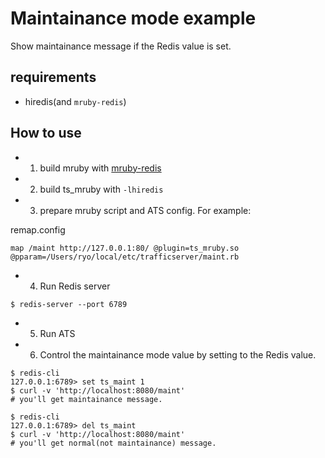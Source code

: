 # Maintainance mode example

Show maintainance message if the Redis value is set.

## requirements

* hiredis(and `mruby-redis`)

## How to use

* 1. build mruby with [mruby-redis](https://github.com/matsumoto-r/mruby-redis)
* 2. build ts_mruby with `-lhiredis`
* 3. prepare mruby script and ATS config. For example:

remap.config
```
map /maint http://127.0.0.1:80/ @plugin=ts_mruby.so @pparam=/Users/ryo/local/etc/trafficserver/maint.rb
```

* 4. Run Redis server

```
$ redis-server --port 6789
```

* 5. Run ATS
* 6. Control the maintainance mode value by setting to the Redis value.

```
$ redis-cli
127.0.0.1:6789> set ts_maint 1
$ curl -v 'http://localhost:8080/maint'
# you'll get maintainance message.

$ redis-cli
127.0.0.1:6789> del ts_maint
$ curl -v 'http://localhost:8080/maint'
# you'll get normal(not maintainance) message.
```

